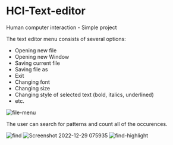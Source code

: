 # HCI-Text-editor
Human computer interaction - Simple project

The text editor menu consists of several options:
- Opening new file
- Opening new Window
- Saving current file
- Saving file as
- Exit
- Changing font
- Changing size
- Changing style of selected text (bold, italics, underlined)
- etc.

![file-menu](https://github.com/vanja-djenadija/HCI-Text-editor/assets/130909026/b0a133a4-a507-4c94-b353-5194d4410d53)

The user can search for patterns and count all of the occurences.

![find](https://github.com/vanja-djenadija/HCI-Text-editor/assets/130909026/2c03895c-204c-4379-b46b-3ece10e42fb9)
![Screenshot 2022-12-29 075935](https://github.com/vanja-djenadija/HCI-Text-editor/assets/130909026/529be7cf-2b75-4dc8-9bca-a2ac558f1d28)
![find-highlight](https://github.com/vanja-djenadija/HCI-Text-editor/assets/130909026/f445223f-2fec-4a66-9870-49b793fa1690)


